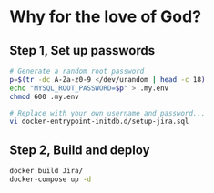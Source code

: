 # Why for the love of God?

## Step 1, Set up passwords

```bash
# Generate a random root password
p=$(tr -dc A-Za-z0-9 </dev/urandom | head -c 18)
echo "MYSQL_ROOT_PASSWORD=$p" > .my.env
chmod 600 .my.env

# Replace with your own username and password...
vi docker-entrypoint-initdb.d/setup-jira.sql 
```

## Step 2, Build and deploy

```bash
docker build Jira/
docker-compose up -d
```
